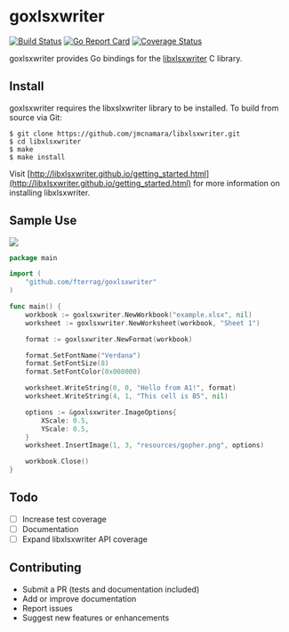 goxlsxwriter
============

[![Build Status](https://travis-ci.org/fterrag/goxlsxwriter.svg?branch=master)](https://travis-ci.org/fterrag/goxlsxwriter) [![Go Report Card](https://goreportcard.com/badge/github.com/fterrag/goxlsxwriter)](https://goreportcard.com/report/github.com/fterrag/goxlsxwriter) [![Coverage Status](https://coveralls.io/repos/github/fterrag/goxlsxwriter/badge.svg)](https://coveralls.io/github/fterrag/goxlsxwriter)

goxlsxwriter provides Go bindings for the [libxlsxwriter](https://github.com/jmcnamara/libxlsxwriter) C library.

## Install

goxlsxwriter requires the libxslxwriter library to be installed. To build from source via Git:

```
$ git clone https://github.com/jmcnamara/libxlsxwriter.git
$ cd libxlsxwriter
$ make
$ make install
```

Visit [http://libxlsxwriter.github.io/getting_started.html](http://libxlsxwriter.github.io/getting_started.html) for more information on installing libxlsxwriter.

## Sample Use

![](https://cloud.githubusercontent.com/assets/22901700/23842694/75b0b3c2-078c-11e7-8ef6-5ae9489971b6.png)

```go
package main

import (
    "github.com/fterrag/goxlsxwriter"
)

func main() {
    workbook := goxlsxwriter.NewWorkbook("example.xlsx", nil)
    worksheet := goxlsxwriter.NewWorksheet(workbook, "Sheet 1")

    format := goxlsxwriter.NewFormat(workbook)

    format.SetFontName("Verdana")
    format.SetFontSize(8)
    format.SetFontColor(0x008000)

    worksheet.WriteString(0, 0, "Hello from A1!", format)
    worksheet.WriteString(4, 1, "This cell is B5", nil)

    options := &goxlsxwriter.ImageOptions{
        XScale: 0.5,
        YScale: 0.5,
    }
    worksheet.InsertImage(1, 3, "resources/gopher.png", options)

    workbook.Close()
}
```

## Todo

- [ ] Increase test coverage
- [ ] Documentation
- [ ] Expand libxlsxwriter API coverage

## Contributing

* Submit a PR (tests and documentation included)
* Add or improve documentation
* Report issues
* Suggest new features or enhancements
